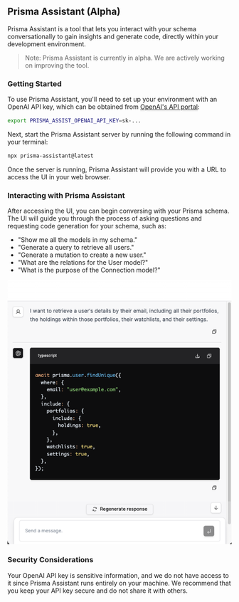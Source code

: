 ## Prisma Assistant (Alpha)

Prisma Assistant is a tool that lets you interact with your schema conversationally to gain insights and generate code, directly within your development environment.

> Note: Prisma Assistant is currently in alpha. We are actively working on improving the tool.

### Getting Started

To use Prisma Assistant, you'll need to set up your environment with an OpenAI API key, which can be obtained from [OpenAI's API portal](https://openai.com/api/):

```bash
export PRISMA_ASSIST_OPENAI_API_KEY=sk-...
```

Next, start the Prisma Assistant server by running the following command in your terminal:

```bash
npx prisma-assistant@latest
```

Once the server is running, Prisma Assistant will provide you with a URL to access the UI in your web browser.

### Interacting with Prisma Assistant

After accessing the UI, you can begin conversing with your Prisma schema. The UI will guide you through the process of asking questions and requesting code generation for your schema, such as:

- "Show me all the models in my schema."
- "Generate a query to retrieve all users."
- "Generate a mutation to create a new user."
- "What are the relations for the User model?"
- "What is the purpose of the Connection model?"

![UI Example](./images/prompt.png)

### Security Considerations

Your OpenAI API key is sensitive information, and we do not have access to it since Prisma Assistant runs entirely on your machine. We recommend that you keep your API key secure and do not share it with others.
